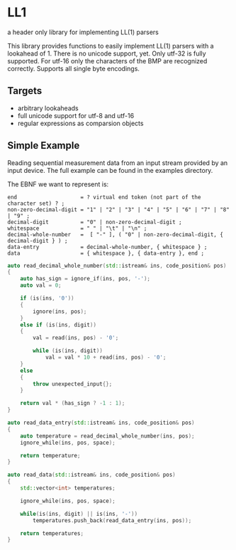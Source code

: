 # LL1
a header only library for implementing LL(1) parsers 

This library provides functions to easily implement LL(1) parsers with a lookahead of 1. There is no unicode support, yet. Only utf-32 is fully supported. For utf-16 only the characters of the BMP are recognized correctly. Supports all single byte encodings.

## Targets
- arbitrary lookaheads
- full unicode support for utf-8 and utf-16
- regular expressions as comparsion objects

## Simple Example
Reading sequential measurement data from an input stream provided by an input device. The full example can be found in the examples directory.

The EBNF we want to represent is:

```
end                    = ? virtual end token (not part of the character set) ? ;
non-zero-decimal-digit = "1" | "2" | "3" | "4" | "5" | "6" | "7" | "8" | "9" ;
decimal-digit          = "0" | non-zero-decimal-digit ;
whitespace             = " " | "\t" | "\n" ;
decimal-whole-number   =  [ "-" ], ( "0" | non-zero-decimal-digit, { decimal-digit } ) ;
data-entry             = decimal-whole-number, { whitespace } ;
data                   = { whitespace }, { data-entry }, end ;
```

```C++
auto read_decimal_whole_number(std::istream& ins, code_position& pos)
{
    auto has_sign = ignore_if(ins, pos, '-');
    auto val = 0;

    if (is(ins, '0'))
    {
        ignore(ins, pos);
    }
    else if (is(ins, digit))
    {
        val = read(ins, pos) - '0';

        while (is(ins, digit))
            val = val * 10 + read(ins, pos) - '0';
    }
    else
    {
        throw unexpected_input{};
    }

    return val * (has_sign ? -1 : 1);
}

auto read_data_entry(std::istream& ins, code_position& pos)
{
    auto temperature = read_decimal_whole_number(ins, pos);
    ignore_while(ins, pos, space);

    return temperature;
}

auto read_data(std::istream& ins, code_position& pos)
{
    std::vector<int> temperatures;

    ignore_while(ins, pos, space);

    while(is(ins, digit) || is(ins, '-'))
        temperatures.push_back(read_data_entry(ins, pos));

    return temperatures;
}
```

